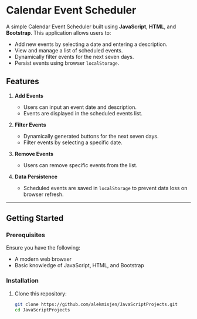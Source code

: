 # Calendar Event Scheduler

A simple Calendar Event Scheduler built using **JavaScript**, **HTML**, and **Bootstrap**. This application allows users to:

- Add new events by selecting a date and entering a description.
- View and manage a list of scheduled events.
- Dynamically filter events for the next seven days.
- Persist events using browser `localStorage`.

## Features

1. **Add Events**

   - Users can input an event date and description.
   - Events are displayed in the scheduled events list.

2. **Filter Events**

   - Dynamically generated buttons for the next seven days.
   - Filter events by selecting a specific date.

3. **Remove Events**

   - Users can remove specific events from the list.

4. **Data Persistence**
   - Scheduled events are saved in `localStorage` to prevent data loss on browser refresh.

---

## Getting Started

### Prerequisites

Ensure you have the following:

- A modern web browser
- Basic knowledge of JavaScript, HTML, and Bootstrap

### Installation

1. Clone this repository:
   ```bash
   git clone https://github.com/alekmisjen/JavaScriptProjects.git
   cd JavaScriptProjects
   ```

